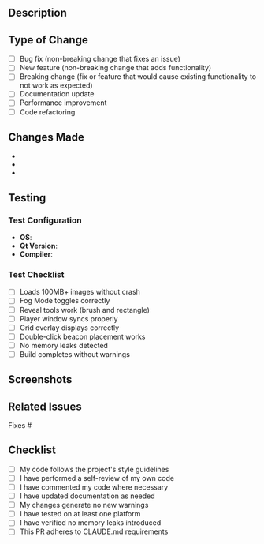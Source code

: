 ## Description
<!-- Provide a brief description of the changes in this PR -->

## Type of Change
<!-- Mark the relevant option with an "x" -->

- [ ] Bug fix (non-breaking change that fixes an issue)
- [ ] New feature (non-breaking change that adds functionality)
- [ ] Breaking change (fix or feature that would cause existing functionality to not work as expected)
- [ ] Documentation update
- [ ] Performance improvement
- [ ] Code refactoring

## Changes Made
<!-- List the specific changes made in this PR -->

-
-
-

## Testing
<!-- Describe the tests you ran to verify your changes -->

### Test Configuration
- **OS**: <!-- e.g., macOS 13.0, Windows 11, Ubuntu 22.04 -->
- **Qt Version**: <!-- e.g., 6.7.2 -->
- **Compiler**: <!-- e.g., Clang 15, MSVC 2022, GCC 11 -->

### Test Checklist
- [ ] Loads 100MB+ images without crash
- [ ] Fog Mode toggles correctly
- [ ] Reveal tools work (brush and rectangle)
- [ ] Player window syncs properly
- [ ] Grid overlay displays correctly
- [ ] Double-click beacon placement works
- [ ] No memory leaks detected
- [ ] Build completes without warnings

## Screenshots
<!-- If applicable, add screenshots to help explain your changes -->

## Related Issues
<!-- Link any related issues here using #issue_number -->

Fixes #

## Checklist
<!-- Mark completed items with an "x" -->

- [ ] My code follows the project's style guidelines
- [ ] I have performed a self-review of my own code
- [ ] I have commented my code where necessary
- [ ] I have updated documentation as needed
- [ ] My changes generate no new warnings
- [ ] I have tested on at least one platform
- [ ] I have verified no memory leaks introduced
- [ ] This PR adheres to CLAUDE.md requirements